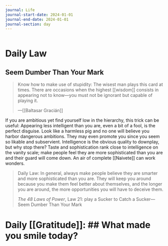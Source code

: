 ```yaml
---
journal: Life
journal-start-date: 2024-01-01
journal-end-date: 2024-01-01
journal-section: day
---
```

```calendar-nav
```

# Daily Law
## Seem Dumber Than Your Mark

> Know how to make use of stupidity: The wisest man plays this card at times. There are occasions when the highest [[wisdom]] consists in appearing not to know—you must not be ignorant but capable of playing it.
> 
> —[[Baltasar Gracián]]

If you are ambitious yet find yourself low in the hierarchy, this trick can be useful: Appearing less intelligent than you are, even a bit of a fool, is the perfect disguise. Look like a harmless pig and no one will believe you harbor dangerous ambitions. They may even promote you since you seem so likable and subservient. Intelligence is the obvious quality to downplay, but why stop there? Taste and sophistication rank close to intelligence on the vanity scale; make people feel they are more sophisticated than you are and their guard will come down. An air of complete [[Naivete]] can work wonders.

> Daily Law: In general, always make people believe they are smarter and more sophisticated than you are. They will keep you around because you make them feel better about themselves, and the longer you are around, the more opportunities you will have to deceive them.
> 
> _The 48 Laws of Power_, Law 21: play a Sucker to Catch a Sucker—Seem Dumber Than Your Mark
# Daily [[Gratitude]]: ## What made you smile today?






